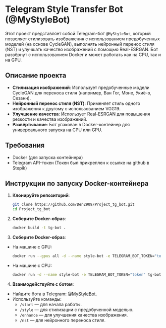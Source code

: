 # Telegram Style Transfer Bot (@MyStyleBot)

Этот проект представляет собой Telegram-бот `@MyStyleBot`, который позволяет стилизовать изображения с использованием предобученных моделей (на основе CycleGAN), выполнять нейронный перенос стиля (NST) и улучшать качество изображений с помощью Real-ESRGAN. Бот развёрнут с использованием Docker и может работать как на CPU, так и на GPU.

## Описание проекта

- **Стилизация изображений**: Использует предобученные модели CycleGAN для переноса стиля (например, Ван Гог, Моне, Укиё-э, Сезанн).
- **Нейронный перенос стиля (NST)**: Применяет стиль одного изображения к другому с использованием VGG19.
- **Улучшение качества**: Использует Real-ESRGAN для повышения резкости и качества изображений.
- **Развёртывание**: Бот упакован в Docker-контейнер для универсального запуска на CPU или GPU.

## Требования

- Docker (для запуска контейнера)
- Telegram API-токен (Токен был прикреплен к ссылке на github в Stepik)

## Инструкции по запуску Docker-контейнера

1. **Клонируйте репозиторий**:
   ```bash
   git clone https://github.com/Den2909/Project_tg_bot.git
   cd Project_tg_bot 

2. **Соберите Docker-образ**:
   ```bash
   docker build -t tg-bot .

3. **Соберите Docker-образ**:
 - На машине с GPU:
   ```bash
   docker run --gpus all -d --name style-bot -e TELEGRAM_BOT_TOKEN="token" tg-bot

 - На машине с CPU:
   ```bash
   docker run -d --name style-bot -e TELEGRAM_BOT_TOKEN="token" tg-bot

4. **Взаимодействуйте с ботом**:

- Найдите бота в Telegram: [@MyStyleBot](https://t.me/MyStyleBot).
- Используйте команды:
  - `/start` — для начала работы.
  - `/style` — для стилизации с предобученной моделью.
  - `/enhance` — для улучшения качества изображения.
  - `/nst` — для нейронного переноса стиля.
